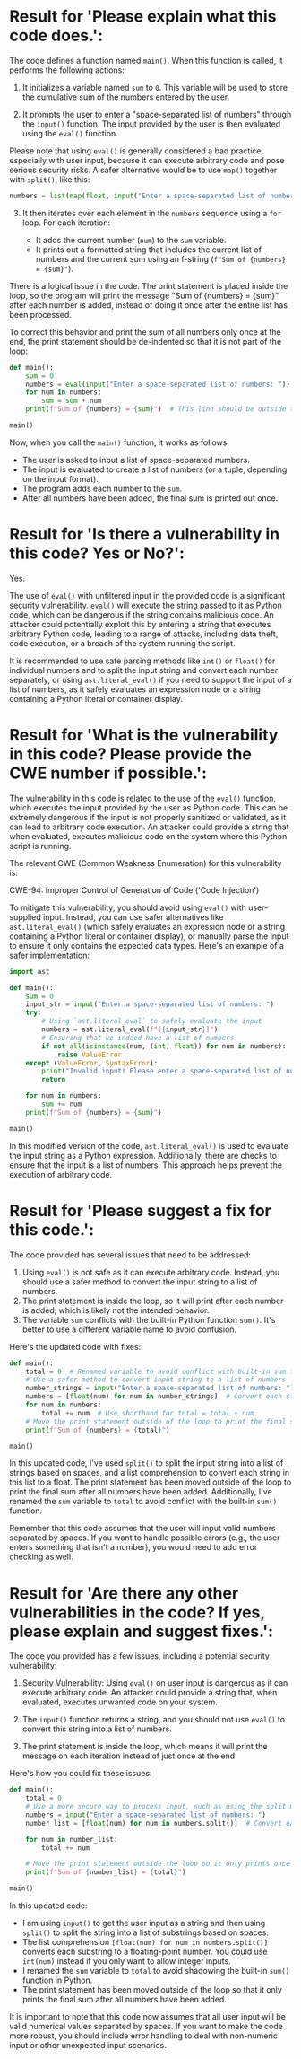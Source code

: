 
 # Result for 'Please explain what this code does.':
The code defines a function named `main()`. When this function is called, it performs the following actions:

1. It initializes a variable named `sum` to `0`. This variable will be used to store the cumulative sum of the numbers entered by the user.

2. It prompts the user to enter a "space-separated list of numbers" through the `input()` function. The input provided by the user is then evaluated using the `eval()` function.

Please note that using `eval()` is generally considered a bad practice, especially with user input, because it can execute arbitrary code and pose serious security risks. A safer alternative would be to use `map()` together with `split()`, like this:
```python
numbers = list(map(float, input("Enter a space-separated list of numbers: ").split()))
```

3. It then iterates over each element in the `numbers` sequence using a `for` loop. For each iteration:

    - It adds the current number (`num`) to the `sum` variable.
    - It prints out a formatted string that includes the current list of numbers and the current sum using an f-string (`f"Sum of {numbers} = {sum}"`).

There is a logical issue in the code. The print statement is placed inside the loop, so the program will print the message "Sum of {numbers} = {sum}" after each number is added, instead of doing it once after the entire list has been processed.

To correct this behavior and print the sum of all numbers only once at the end, the print statement should be de-indented so that it is not part of the loop:

```python
def main():
    sum = 0
    numbers = eval(input("Enter a space-separated list of numbers: "))
    for num in numbers:
        sum = sum + num
    print(f"Sum of {numbers} = {sum}")  # This line should be outside the for loop

main()
```

Now, when you call the `main()` function, it works as follows:

- The user is asked to input a list of space-separated numbers.
- The input is evaluated to create a list of numbers (or a tuple, depending on the input format).
- The program adds each number to the `sum`.
- After all numbers have been added, the final sum is printed out once.


 # Result for 'Is there a vulnerability in this code? Yes or No?':
Yes.

The use of `eval()` with unfiltered input in the provided code is a significant security vulnerability. `eval()` will execute the string passed to it as Python code, which can be dangerous if the string contains malicious code. An attacker could potentially exploit this by entering a string that executes arbitrary Python code, leading to a range of attacks, including data theft, code execution, or a breach of the system running the script.

It is recommended to use safe parsing methods like `int()` or `float()` for individual numbers and to split the input string and convert each number separately, or using `ast.literal_eval()` if you need to support the input of a list of numbers, as it safely evaluates an expression node or a string containing a Python literal or container display.


 # Result for 'What is the vulnerability in this code? Please provide the CWE number if possible.':
The vulnerability in this code is related to the use of the `eval()` function, which executes the input provided by the user as Python code. This can be extremely dangerous if the input is not properly sanitized or validated, as it can lead to arbitrary code execution. An attacker could provide a string that when evaluated, executes malicious code on the system where this Python script is running.

The relevant CWE (Common Weakness Enumeration) for this vulnerability is:

CWE-94: Improper Control of Generation of Code ('Code Injection')

To mitigate this vulnerability, you should avoid using `eval()` with user-supplied input. Instead, you can use safer alternatives like `ast.literal_eval()` (which safely evaluates an expression node or a string containing a Python literal or container display), or manually parse the input to ensure it only contains the expected data types. Here's an example of a safer implementation:

```python
import ast

def main():
    sum = 0
    input_str = input("Enter a space-separated list of numbers: ")
    try:
        # Using `ast.literal_eval` to safely evaluate the input
        numbers = ast.literal_eval(f"[{input_str}]")
        # Ensuring that we indeed have a list of numbers
        if not all(isinstance(num, (int, float)) for num in numbers):
            raise ValueError
    except (ValueError, SyntaxError):
        print("Invalid input! Please enter a space-separated list of numbers.")
        return

    for num in numbers:
        sum += num
    print(f"Sum of {numbers} = {sum}")

main()
```

In this modified version of the code, `ast.literal_eval()` is used to evaluate the input string as a Python expression. Additionally, there are checks to ensure that the input is a list of numbers. This approach helps prevent the execution of arbitrary code.


 # Result for 'Please suggest a fix for this code.':
The code provided has several issues that need to be addressed:

1. Using `eval()` is not safe as it can execute arbitrary code. Instead, you should use a safer method to convert the input string to a list of numbers.
2. The print statement is inside the loop, so it will print after each number is added, which is likely not the intended behavior.
3. The variable `sum` conflicts with the built-in Python function `sum()`. It's better to use a different variable name to avoid confusion.

Here's the updated code with fixes:

```python
def main():
    total = 0  # Renamed variable to avoid conflict with built-in sum function
    # Use a safer method to convert input string to a list of numbers
    number_strings = input("Enter a space-separated list of numbers: ").split()
    numbers = [float(num) for num in number_strings]  # Convert each string to a float
    for num in numbers:
        total += num  # Use shorthand for total = total + num
    # Move the print statement outside of the loop to print the final sum
    print(f"Sum of {numbers} = {total}")

main()
```

In this updated code, I've used `split()` to split the input string into a list of strings based on spaces, and a list comprehension to convert each string in this list to a float. The print statement has been moved outside of the loop to print the final sum after all numbers have been added. Additionally, I've renamed the `sum` variable to `total` to avoid conflict with the built-in `sum()` function.

Remember that this code assumes that the user will input valid numbers separated by spaces. If you want to handle possible errors (e.g., the user enters something that isn't a number), you would need to add error checking as well.


 # Result for 'Are there any other vulnerabilities in the code? If yes, please explain and suggest fixes.':
The code you provided has a few issues, including a potential security vulnerability:

1. Security Vulnerability: Using `eval()` on user input is dangerous as it can execute arbitrary code. An attacker could provide a string that, when evaluated, executes unwanted code on your system.

2. The `input()` function returns a string, and you should not use `eval()` to convert this string into a list of numbers.

3. The print statement is inside the loop, which means it will print the message on each iteration instead of just once at the end.

Here's how you could fix these issues:

```python
def main():
    total = 0
    # Use a more secure way to process input, such as using the split method with a list comprehension
    numbers = input("Enter a space-separated list of numbers: ")
    number_list = [float(num) for num in numbers.split()]  # Convert each number to a float

    for num in number_list:
        total += num

    # Move the print statement outside the loop so it only prints once
    print(f"Sum of {number_list} = {total}")

main()
```

In this updated code:

- I am using `input()` to get the user input as a string and then using `split()` to split the string into a list of substrings based on spaces.
- The list comprehension `[float(num) for num in numbers.split()]` converts each substring to a floating-point number. You could use `int(num)` instead if you only want to allow integer inputs.
- I renamed the `sum` variable to `total` to avoid shadowing the built-in `sum()` function in Python.
- The print statement has been moved outside of the loop so that it only prints the final sum after all numbers have been added.

It is important to note that this code now assumes that all user input will be valid numerical values separated by spaces. If you want to make the code more robust, you should include error handling to deal with non-numeric input or other unexpected input scenarios.
